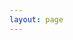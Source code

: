 ```yaml
---
layout: page
---
```


<script setup>
import { heroConfig } from '../.vitepress/config/hero.zh'
import { featuresConfig } from '../.vitepress/config/features.zh'
</script>

<Hero :config="heroConfig" />

<Features :features="featuresConfig" />
